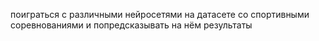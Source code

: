 поиграться с различными нейросетями на датасете со спортивными соревнованиями и попредсказывать на нëм результаты
